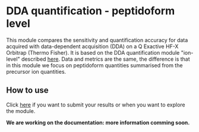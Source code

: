 # DDA quantification - peptidoform level

This module compares the sensitivity and quantification accuracy for data acquired with data-dependent acquisition (DDA) on a Q Exactive HF-X Orbitrap (Thermo Fisher).
It is based on the DDA quantification module "ion-level" described [here](#2-quant-lfq-ion-dda). Data and metrics are the same, the difference is that in this module we focus on peptidoform quantities summarised from the precursor ion quantities. 

## How to use

Click [here](https://proteobench.cubimed.rub.de/Quant_LFQ_DDA_peptidoform) if you want to submit your results or when you want to explore the module.

**We are working on the documentation: more information comming soon.**
